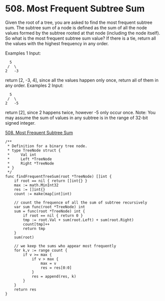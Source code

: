 # 508. Most Frequent Subtree Sum

Given the root of a tree, you are asked to find the most frequent subtree sum. The subtree sum of a node is defined as the sum of all the node values formed by the subtree rooted at that node (including the node itself). So what is the most frequent subtree sum value? If there is a tie, return all the values with the highest frequency in any order.

Examples 1
Input:
```
  5
 /  \
2   -3
```
return [2, -3, 4], since all the values happen only once, return all of them in any order.
Examples 2
Input:
```
  5
 /  \
2   -5
```
return [2], since 2 happens twice, however -5 only occur once.
Note: You may assume the sum of values in any subtree is in the range of 32-bit signed integer.

[508. Most Frequent Subtree Sum](https://leetcode.com/problems/most-frequent-subtree-sum/)


```golang
/**
 * Definition for a binary tree node.
 * type TreeNode struct {
 *     Val int
 *     Left *TreeNode
 *     Right *TreeNode
 * }
 */
func findFrequentTreeSum(root *TreeNode) []int {
    if root == nil { return []int{} }
    max := math.MinInt32
    res := []int{}
    count := make(map[int]int)
    
    // count the frequence of all the sum of subtree recursively
    var sum func(root *TreeNode) int 
    sum = func(root *TreeNode) int {
        if root == nil { return 0 }
        tmp := root.Val + sum(root.Left) + sum(root.Right)
        count[tmp]++
        return tmp
    }
    sum(root)
    
    // we keep the sums who appear most frequently 
    for k,v := range count {
        if v >= max {
            if v > max {
                max = v
                res = res[0:0]
            }
            res = append(res, k)
        }
    }
    return res
}
```
